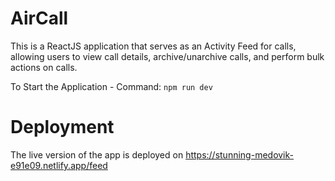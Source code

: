 # AirCall
This is a ReactJS application that serves as an Activity Feed for calls, allowing users to view call details, archive/unarchive calls, and perform bulk actions on calls.

To Start the Application - Command:
```npm run dev``` 
# Deployment
The live version of the app is deployed on https://stunning-medovik-e91e09.netlify.app/feed
